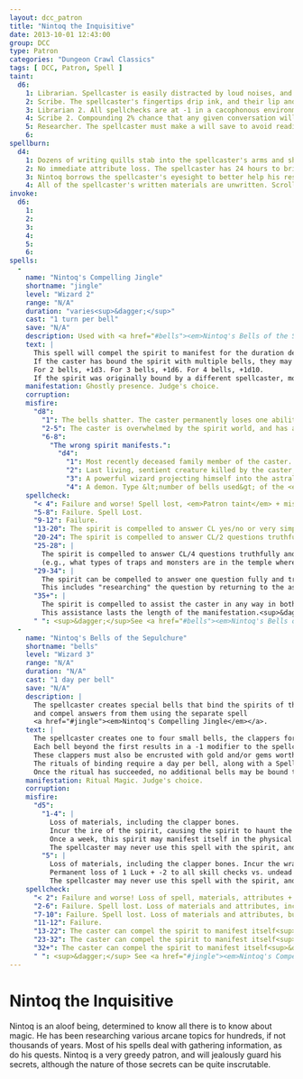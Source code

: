 ```yaml
---
layout: dcc_patron
title: "Nintoq the Inquisitive"
date: 2013-10-01 12:43:00
group: DCC
type: Patron
categories: "Dungeon Crawl Classics"
tags: [ DCC, Patron, Spell ]
taint:
  d6:
    1: Librarian. Spellcaster is easily distracted by loud noises, and must pass a will check to comprehend anything louder than normal speaking voice.
    2: Scribe. The spellcaster's fingertips drip ink, and their lip and toungue get permanent ink stains on them.
    3: Librarian 2. All spellchecks are at -1 in a cacophonous environment. +1 in a silent environment.
    4: Scribe 2. Compounding 2% chance that any given conversation will be transcribed onto the spellcaster's skin. Only the spellcaster, or another minion of Nintoq, can read the text. The text fades after 24 hours.
    5: Researcher. The spellcaster must make a will save to avoid reading any book sees that is not his own.
    6: 
spellburn:
  d4:
    1: Dozens of writing quills stab into the spellcaster's arms and shoulders, reducing str and dex until the spellburn is recovered.
    2: No immediate attribute loss. The spellcaster has 24 hours to bring Nintoq a piece of information not already known, or they will be hit with a double spellburn at the end of the 24 hours.
    3: Nintoq borrows the spellcaster's eyesight to better help his research. The spellcaster is blind until the spellburn is recovered.
    4: All of the spellcaster's written materials are unwritten. Scrolls, spellbooks, maps, notes, tattoos etc. They are restored in 24 hours, after Nintoq has gleaned all he can from them. Anything written on the blank pages is lost when the original contents are restored.
invoke:
  d6:
    1:
    2:
    3:
    4:
    5:
    6:
spells:
  -
    name: "Nintoq's Compelling Jingle"
    shortname: "jingle"
    level: "Wizard 2"
    range: "N/A"
    duration: "varies<sup>&dagger;</sup>"
    cast: "1 turn per bell"
    save: "N/A"
    description: Used with <a href="#bells"><em>Nintoq's Bells of the Sepulchre</em></a> to question the dead.
    text: |
      This spell will compel the spirit to manifest for the duration determined when creating the bells. 
      If the caster has bound the spirit with multiple bells, they may roll a bonus die in addition to their action die. 
      For 2 bells, +1d3. For 3 bells, +1d6. For 4 bells, +1d10.
      If the spirit was originally bound by a different spellcaster, modify the action die -1d.
    manifestation: Ghostly presence. Judge's choice.
    corruption:
    misfire: 
      "d8":
        "1": The bells shatter. The caster permanently loses one ability point per bell. <em>+1 Major corruption</em>.
        "2-5": The caster is overwhelmed by the spirit world, and has a -2 on all rolls for the duration of the manifestation (determined when the bells were bound). <em>+1 Minor corruption</em>.
        "6-8": 
          "The wrong spirit manifests.":
            "d4":
              "1": Most recently deceased family member of the caster.
              "2": Last living, sentient creature killed by the caster, or <em>+1 Minor corruption</em>, if it would be the spirit bound by the bell(s).
              "3": A powerful wizard projecting himself into the astral plane.
              "4": A demon. Type &lt;number of bells used&gt; of the <em>spirit's</em> patron/god.
    spellcheck:
      "< 4": Failure and worse! Spell lost, <em>Patron taint</em> + misfire.
      "5-8": Failure. Spell Lost.
      "9-12": Failure.
      "13-20": The spirit is compelled to answer CL yes/no or very simple (one or two word answers) questions truthfully.
      "20-24": The spirit is compelled to answer CL/2 questions truthfully.
      "25-28": |
        The spirit is compelled to answer CL/4 questions truthfully and completely, including offering information of interest 
        (e.g., what types of traps and monsters are in the temple where the golden whatsit is kept, and how to avoid them).
      "29-34": |
        The spirit can be compelled to answer one question fully and truthfully. 
        This includes "researching" the question by returning to the astral plane and searching for the answer.
      "35+": |
        The spirit is compelled to assist the caster in any way in both the astral and corporeal planes, and answer one question per the previous result. 
        This assistance lasts the length of the manifestation.<sup>&dagger;</sup>
      " ": <sup>&dagger;</sup>See <a href="#bells"><em>Nintoq's Bells of the Sepulchre</em></a>	  
  -
    name: "Nintoq's Bells of the Sepulchure"
    shortname: "bells"
    level: "Wizard 3"
    range: "N/A"
    duration: "N/A"
    cast: "1 day per bell"
    save: "N/A"
    description: |
      The spellcaster creates special bells that bind the spirits of the dead, 
      and compel answers from them using the separate spell
      <a href="#jingle"><em>Nintoq's Compelling Jingle</em></a>. 
    text: |
      The spellcaster creates one to four small bells, the clappers for each being crafted from a bone from the corpse of the spirit being bound. 
      Each bell beyond the first results in a -1 modifier to the spellcheck roll for the binding. 
      These clappers must also be encrusted with gold and/or gems worth at least 100gp each. 
      The rituals of binding require a day per bell, along with a Spellburn of CL + 1 per bell. 
      Once the ritual has succeeded, no additional bells may be bound to the spirit.
    manifestation: Ritual Magic. Judge's choice.
    corruption:
    misfire:
      "d5":
        "1-4": |
          Loss of materials, including the clapper bones. 
          Incur the ire of the spirit, causing the spirit to haunt the caster for &lt;number of bells attempted&gt;d6 + CL months. 
          Once a week, this spirit may manifest itself in the physical realm, and be seen and heard by anyone. Usually at the most inconvenient time. 
          The spellcaster may never use this spell with the spirit, and will never get any willing cooperation from the spirit again.
        "5": |
          Loss of materials, including the clapper bones. Incur the wrath of the spirit's god, patron, ancestor, etc.
          Permanent loss of 1 Luck + -2 to all skill checks vs. undead for &lt;number of bells attempted&gt;d4 + CL months.
          The spellcaster may never use this spell with the spirit, and will never get any willing cooperation from the spirit again.
    spellcheck:
      "< 2": Failure and worse! Loss of spell, materials, attributes + <em>Patron taint</em> + misfire.
      "2-6": Failure. Spell lost. Loss of materials and attributes, including the clapper bones.
      "7-10": Failure. Spell lost. Loss of materials and attributes, but not the clapper bones.
      "11-12": Failure.
      "13-22": The caster can compel the spirit to manifest itself<sup>&dagger;</sup> for CL minutes, once per month.
      "23-32": The caster can compel the spirit to manifest itself<sup>&dagger;</sup> for CL hours, once per month.
      "32+": The caster can compel the spirit to manifest itself<sup>&dagger;</sup> for CL days, once per month.
      " ": <sup>&dagger;</sup> See <a href="#jingle"><em>Nintoq's Compelling Jingle</em></a>
---
```

# Nintoq the Inquisitive

Nintoq is an aloof being, determined to know all there is to know about magic.
He has been researching various arcane topics for hundreds, if not thousands of years. 
Most of his spells deal with gathering information, as do his quests. 
Nintoq is a very greedy patron, and will jealously guard his secrets, although the nature of those secrets can be quite inscrutable.
